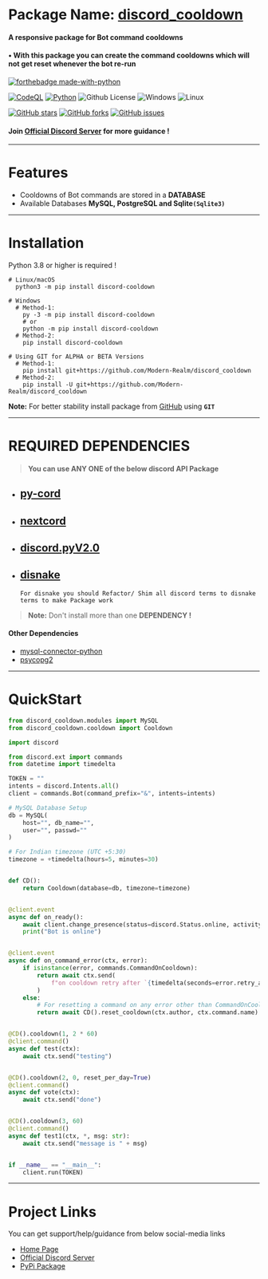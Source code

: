 # Package Name: [discord_cooldown](https://pypi.org/project/discord-cooldown/)

#### A responsive package for Bot command cooldowns

#### • With this package you can create the command cooldowns which will not get reset whenever the bot re-run

[![forthebadge made-with-python](http://ForTheBadge.com/images/badges/made-with-python.svg)](https://www.python.org/)

[![CodeQL](https://github.com/Modern-Realm/discord_cooldown/actions/workflows/codeql-analysis.yml/badge.svg)](https://github.com/Modern-Realm/discord_cooldown/actions/workflows/codeql-analysis.yml)
[![Python](https://img.shields.io/badge/Python-3.8-blue.svg)](https://www.python.org/)
![Github License](https://img.shields.io/badge/license-MIT-blue)
![Windows](https://img.shields.io/badge/os-windows-yellow)
![Linux](https://img.shields.io/badge/os-linux-yellow)

[![GitHub stars](https://img.shields.io/github/stars/Modern-Realm/discord_cooldown?color=gold)](https://github.com/Modern-Realm/discord_cooldown/stargazers)
[![GitHub forks](https://img.shields.io/github/forks/Modern-Realm/discord_cooldown?color=%2332cd32)](https://github.com/Modern-Realm/discord_cooldown/network)
[![GitHub issues](https://img.shields.io/github/issues/Modern-Realm/discord_cooldown?color=orange)](https://github.com/Modern-Realm/discord_cooldown/issues)

#### Join [Official Discord Server](https://discord.gg/GVMWx5EaAN  "click to Join") for more guidance !

<hr/>

# Features

- Cooldowns of Bot commands are stored in a **DATABASE**
- Available Databases **MySQL, PostgreSQL and Sqlite`(Sqlite3)`**

<hr/>

# Installation

Python 3.8 or higher is required !

```shell
# Linux/macOS
  python3 -m pip install discord-cooldown

# Windows
  # Method-1:
    py -3 -m pip install discord-cooldown
    # or
    python -m pip install discord-cooldown
  # Method-2:
    pip install discord-cooldown

# Using GIT for ALPHA or BETA Versions
  # Method-1:
    pip install git+https://github.com/Modern-Realm/discord_cooldown
  # Method-2:
    pip install -U git+https://github.com/Modern-Realm/discord_cooldown
```

**Note:** For better stability install package from [GitHub](https://github.com/Modern-Realm/discord_cooldown)
using **`GIT`**

<hr/>

# REQUIRED DEPENDENCIES

> #### You can use ANY ONE of the below discord API Package

- ## [py-cord](https://github.com/Pycord-Development/pycord)
- ## [nextcord](https://github.com/nextcord/nextcord)
- ## [discord.pyV2.0](https://github.com/Rapptz/discord.py)
- ## [disnake](https://github.com/DisnakeDev/disnake)
  `For disnake you should Refactor/ Shim all discord terms to disnake terms to make Package work`

> <b>Note:</b> Don't install more than one **DEPENDENCY !**

#### Other Dependencies

- [mysql-connector-python](https://pypi.org/project/mysql-connector-python/)
- [psycopg2](https://pypi.org/project/psycopg2/)

<hr/>

# QuickStart

```python
from discord_cooldown.modules import MySQL
from discord_cooldown.cooldown import Cooldown

import discord

from discord.ext import commands
from datetime import timedelta

TOKEN = ""
intents = discord.Intents.all()
client = commands.Bot(command_prefix="&", intents=intents)

# MySQL Database Setup
db = MySQL(
    host="", db_name="",
    user="", passwd=""
)

# For Indian timezone (UTC +5:30)
timezone = +timedelta(hours=5, minutes=30)


def CD():
    return Cooldown(database=db, timezone=timezone)


@client.event
async def on_ready():
    await client.change_presence(status=discord.Status.online, activity=discord.Game("&help"))
    print("Bot is online")


@client.event
async def on_command_error(ctx, error):
    if isinstance(error, commands.CommandOnCooldown):
        return await ctx.send(
            f"on cooldown retry after `{timedelta(seconds=error.retry_after)}`"
        )
    else:
        # For resetting a command on any error other than CommandOnCooldown
        return await CD().reset_cooldown(ctx.author, ctx.command.name)


@CD().cooldown(1, 2 * 60)
@client.command()
async def test(ctx):
    await ctx.send("testing")


@CD().cooldown(2, 0, reset_per_day=True)
@client.command()
async def vote(ctx):
    await ctx.send("done")


@CD().cooldown(3, 60)
@client.command()
async def test1(ctx, *, msg: str):
    await ctx.send("message is " + msg)


if __name__ == "__main__":
    client.run(TOKEN)
```

<hr/>

# Project Links

You can get support/help/guidance from below social-media links

- [Home Page](https://github.com/Modern-Realm)
- [Official Discord Server](https://discord.gg/GVMWx5EaAN)
- [PyPi Package](https://pypi.org/project/discord-cooldown/)
